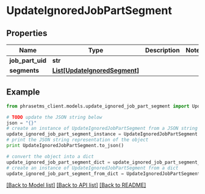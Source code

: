 # UpdateIgnoredJobPartSegment

## Properties

| Name             | Type                                                      | Description | Notes |
| ---------------- | --------------------------------------------------------- | ----------- | ----- |
| **job_part_uid** | **str**                                                   |             |
| **segments**     | [**List[UpdateIgnoredSegment]**](UpdateIgnoredSegment.md) |             |

## Example

```python
from phrasetms_client.models.update_ignored_job_part_segment import UpdateIgnoredJobPartSegment

# TODO update the JSON string below
json = "{}"
# create an instance of UpdateIgnoredJobPartSegment from a JSON string
update_ignored_job_part_segment_instance = UpdateIgnoredJobPartSegment.from_json(json)
# print the JSON string representation of the object
print UpdateIgnoredJobPartSegment.to_json()

# convert the object into a dict
update_ignored_job_part_segment_dict = update_ignored_job_part_segment_instance.to_dict()
# create an instance of UpdateIgnoredJobPartSegment from a dict
update_ignored_job_part_segment_from_dict = UpdateIgnoredJobPartSegment.from_dict(update_ignored_job_part_segment_dict)
```

[[Back to Model list]](../README.md#documentation-for-models) [[Back to API list]](../README.md#documentation-for-api-endpoints) [[Back to README]](../README.md)
